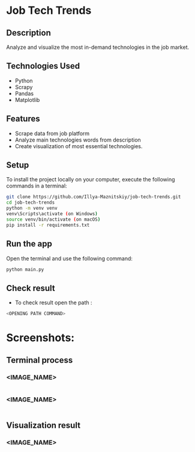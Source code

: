 # Job Tech Trends


## Description
Analyze and visualize the most in-demand technologies in the job market.


## Technologies Used
- Python
- Scrapy
- Pandas
- Matplotlib


## Features
- Scrape data from job platform
- Analyze main technologies words from description
- Create visualization of most essential technologies.


## Setup
To install the project locally on your computer, execute the following commands in a terminal:
```bash
git clone https://github.com/Illya-Maznitskiy/job-tech-trends.git
cd job-tech-trends
python -m venv venv
venv\Scripts\activate (on Windows)
source venv/bin/activate (on macOS)
pip install -r requirements.txt
```


## Run the app
Open the terminal and use the following command:
```bash
python main.py
```


## Check result
- To check result open the path <PATH>:
```bash
<OPENING PATH COMMAND>
```


# Screenshots:

## Terminal process

### <IMAGE_NAME>
<IMAGE>

### <IMAGE_NAME>
<IMAGE>

## Visualization result

### <IMAGE_NAME>
<IMAGE>
